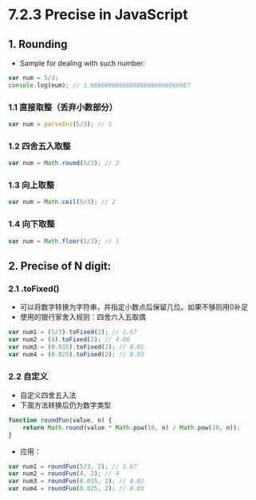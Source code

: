 # 7.2.3 Precise in JavaScript

## 1. Rounding

* Sample for dealing with such number:

```javascript
var num = 5/3;
console.log(num); // 1.6666666666666666666666666667
```

### 1.1 直接取整（丢弃小数部分）

```javascript
var num = parseInt(5/3); // 1
```

### 1.2 四舍五入取整

```javascript
var num = Math.round(5/3); // 2
```

### 1.3 向上取整

```javascript
var num = Math.ceil(5/3); // 2
```

### 1.4 向下取整

```javascript
var num = Math.floor(5/3); // 1
```

## 2. Precise of N digit: 

### 2.1 .toFixed\(\)

* 可以将数字转换为字符串，并指定小数点后保留几位。如果不够则用0补足
* 使用的银行家舍入规则：四舍六入五取偶

```javascript
var num1 = (5/3).toFixed(2); // 1.67
var num2 = (4).toFixed(2); // 4.00
var num3 = (0.015).toFixed(2); // 0.01
var num4 = (0.025).toFixed(2); // 0.03
```

### 2.2 自定义

* 自定义四舍五入法
* 下面方法转换后仍为数字类型

```javascript
function roundFun(value, n) {
    return Math.round(value * Math.pow(10, n) / Math.pow(10, n));
}
```

* 应用：

```javascript
var num1 = roundFun(5/3, 2); // 1.67
var num2 = roundFun(4, 2); // 4
var num3 = roundFun(0.015, 2); // 0.02
var num4 = roundFun(0.025, 2); // 0.03
```

